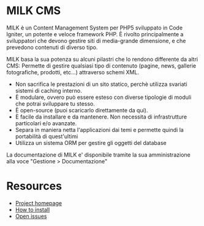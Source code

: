 # MILK CMS

MILK è un Content Management System per PHP5 sviluppato in Code Igniter, un potente e veloce framework PHP. È rivolto principalmente a sviluppatori che devono gestire siti di media-grande dimensione, e che prevedono contenuti di diverso tipo.

MILK basa la sua potenza su alcuni pilastri che lo rendono differente da altri CMS: Permette di gestire qualsiasi tipo di contenuto (pagine, news, gallerie fotografiche, prodotti, etc...) attraverso schemi XML.

 * Non sacrifica le prestazioni di un sito statico, perchè utilizza svariati sistemi di caching interno.
 * È modulare, ovvero può essere esteso con diverse tipologie di moduli che potrai sviluppare tu stesso.
 * È open-source (puoi scaricarlo direttamente da qui).
 * È facile da installare e da mantenere. Non necessita di infrastrutture particolari e/o avanzate.
 * Separa in maniera netta l'applicazioni dai temi e permette quindi la portabilità di quest'ultimi
 * Utilizza un sistema ORM per gestire gli oggetti del database

La documentazione di MILK e' disponibile tramite la sua amministrazione alla voce "Gestione > Documentazione"


# Resources

 * [Project homepage](https://github.com/squallstar/milk)
 * [How to install](https://github.com/squallstar/milk/wiki/2.-Installazione)
 * [Open issues](https://github.com/squallstar/milk/issues)